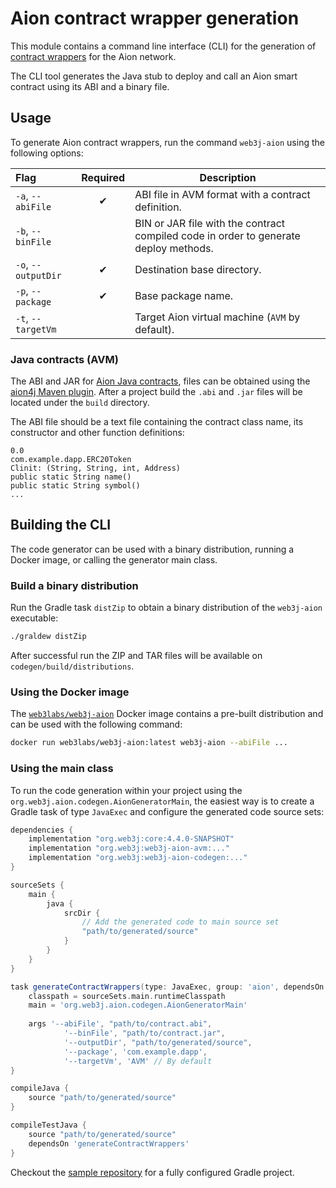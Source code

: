 Aion contract wrapper generation
================================

This module contains a command line interface (CLI) for the generation of 
[contract wrappers](https://docs.web3j.io/smart_contracts.html#deploying-and-interacting-with-smart-contracts)
for the Aion network. 

The CLI tool generates the Java stub to deploy and call an Aion smart contract using its ABI and a binary file.

## Usage

To generate Aion contract wrappers, run the command `web3j-aion` using the following options:

|        Flag        | Required | Description |
|:-------------------|:--------:|-------------|
| `-a`, `--abiFile`  |     ✔    | ABI file in AVM format with a contract definition. |
| `-b`, `--binFile`  |          | BIN or JAR file with the contract compiled code in order to generate deploy methods. |  
| `-o`, `--outputDir`|     ✔    | Destination base directory. |
| `-p`, `--package`  |     ✔    | Base package name. |
| `-t`, `--targetVm` |          | Target Aion virtual machine (`AVM` by default). |

### Java contracts (AVM)

The ABI and JAR for [Aion Java contracts](https://docs.aion.network/docs/contract-fundamentals), 
files can be obtained using the [aion4j Maven plugin](https://docs.aion.network/docs/maven-and-aion4j).
After a project build the `.abi` and `.jar` files will be located under the `build` directory.

The ABI file should be a text file containing the contract class name, its constructor and other function definitions:
```
0.0
com.example.dapp.ERC20Token
Clinit: (String, String, int, Address)
public static String name()
public static String symbol()
...
```

## Building the CLI

The code generator can be used with a binary distribution, running a Docker image, or calling the generator main class.

### Build a binary distribution

Run the Gradle task `distZip` to obtain a binary distribution of the `web3j-aion` executable:

```bash
./graldew distZip
```

After successful run the ZIP and TAR files will be available on `codegen/build/distributions`.  

### Using the Docker image

The [`web3labs/web3j-aion`](https://hub.docker.com/r/web3labs/web3j-aion) Docker image contains a pre-built distribution
and can be used with the following command: 

```bash
docker run web3labs/web3j-aion:latest web3j-aion --abiFile ...
```

### Using the main class

To run the code generation within your project using the `org.web3j.aion.codegen.AionGeneratorMain`,
the easiest way is to create a Gradle task of type `JavaExec` and configure the generated code source sets: 

```groovy
dependencies {
    implementation "org.web3j:core:4.4.0-SNAPSHOT"
    implementation "org.web3j:web3j-aion-avm:..."
    implementation "org.web3j:web3j-aion-codegen:..."
}

sourceSets {
    main {
        java {
            srcDir {
                // Add the generated code to main source set
                "path/to/generated/source"
            }
        }
    }
}

task generateContractWrappers(type: JavaExec, group: 'aion', dependsOn: 'clean') {
    classpath = sourceSets.main.runtimeClasspath
    main = 'org.web3j.aion.codegen.AionGeneratorMain'
    
    args '--abiFile', "path/to/contract.abi",
            '--binFile', "path/to/contract.jar",
            '--outputDir', "path/to/generated/source",
            '--package', 'com.example.dapp',
            '--targetVm', 'AVM' // By default
}

compileJava {
    source "path/to/generated/source"
}

compileTestJava {
    source "path/to/generated/source"
    dependsOn 'generateContractWrappers'
}
```

Checkout the [sample repository](https://gitlab.com/web3j/web3j-aion-samples) for a fully configured Gradle project.